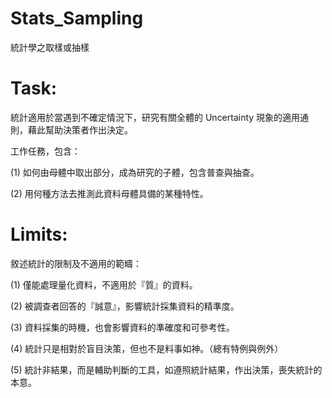 # Stats_Sampling
統計學之取樣或抽樣

# Task:
統計適用於當遇到不確定情況下，研究有關全體的 Uncertainty 現象的適用通則，藉此幫助決策者作出決定。

工作任務，包含：

(1) 如何由母體中取出部分，成為研究的子體，包含普查與抽查。

(2) 用何種方法去推測此資料母體具備的某種特性。

# Limits:
敘述統計的限制及不適用的範疇：

(1) 僅能處理量化資料，不適用於『質』的資料。

(2) 被調查者回答的『誠意』，影響統計採集資料的精準度。

(3) 資料採集的時機，也會影響資料的準確度和可參考性。

(4) 統計只是相對於盲目決策，但也不是料事如神。（總有特例與例外）

(5) 統計非結果，而是輔助判斷的工具，如遵照統計結果，作出決策，喪失統計的本意。


